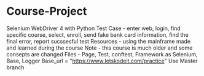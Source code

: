 # Course-Project
Selenium WebDriver 4 with Python
Test Case - enter web, login, find specific course, select, enroll, send fake bank card information, find the final error, report sucssesful test
Resources - using the mainframe made and learned during the course
Note - this course is much older and some consepts are changed
Files - Page, Test, conftest, Framework as Selenium, Base, Logger
Base_url = "https://www.letskodeit.com/practice"
Use Master branch
